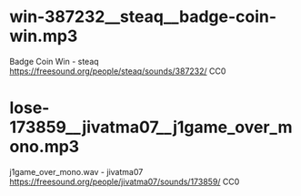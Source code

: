 # win-387232__steaq__badge-coin-win.mp3
Badge Coin Win - steaq
https://freesound.org/people/steaq/sounds/387232/
CC0

# lose-173859__jivatma07__j1game_over_mono.mp3
j1game_over_mono.wav - jivatma07
https://freesound.org/people/jivatma07/sounds/173859/
CC0

